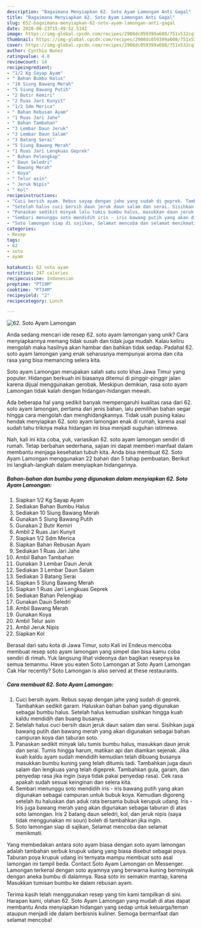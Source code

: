 ```yaml
---
description: "Bagaimana Menyiapkan 62. Soto Ayam Lamongan Anti Gagal"
title: "Bagaimana Menyiapkan 62. Soto Ayam Lamongan Anti Gagal"
slug: 652-bagaimana-menyiapkan-62-soto-ayam-lamongan-anti-gagal
date: 2020-08-23T15:49:52.514Z
image: https://img-global.cpcdn.com/recipes/2908dc059399a608/751x532cq70/62-soto-ayam-lamongan-foto-resep-utama.jpg
thumbnail: https://img-global.cpcdn.com/recipes/2908dc059399a608/751x532cq70/62-soto-ayam-lamongan-foto-resep-utama.jpg
cover: https://img-global.cpcdn.com/recipes/2908dc059399a608/751x532cq70/62-soto-ayam-lamongan-foto-resep-utama.jpg
author: Cynthia Nunez
ratingvalue: 4.8
reviewcount: 14
recipeingredient:
- "1/2 Kg Sayap Ayam"
- " Bahan Bumbu Halus"
- "10 Siung Bawang Merah"
- "5 Siung Bawang Putih"
- "2 Butir Kemiri"
- "2 Ruas Jari Kunyit"
- "1/2 Sdm Merica"
- " Bahan Rebusan Ayam"
- "1 Ruas Jari Jahe"
- " Bahan Tambahan"
- "3 Lembar Daun Jeruk"
- "3 Lembar Daun Salam"
- "3 Batang Serai"
- "5 Siung Bawang Merah"
- "1 Ruas Jari Lengkuas Geprek"
- " Bahan Pelengkap"
- " Daun Seledri"
- " Bawang Merah"
- " Koya"
- " Telur asin"
- " Jeruk Nipis"
- " Kol"
recipeinstructions:
- "Cuci bersih ayam. Rebus sayap dengan jahe yang sudah di geprek. Tambahkan sedikit garam. Haluskan bahan bahan yang digunakan sebagai bumbu halus. Setelah halus kemudian sisihkan hingga kuah kaldu mendidih dan buang busanya."
- "Setelah halus cuci bersih daun jeruk daun salam dan serai. Sisihkan juga bawang putih dan bawang merah yang akan digunakan sebagai bahan campuran koya dan taburan soto."
- "Panaskan sedikit minyak lalu tumis bumbu halus, masukkan daun jeruk dan serai. Tumis hingga harum, matikan api dan diamkan sejenak. Jika kuah kaldu ayam sudah mendidih kemudian telah dibuang busanya masukkan bumbu kuning yang telah ditumis tadi. Tambahkan juga daun salam dan lengkuas yang telah digeprek. Tambahkan gula, garam, dan penyedap rasa jika ingin (saya tidak pakai penyedap rasa). Cek rasa apakah sudah sesuai keinginan dan selera kita."
- "Sembari menunggu soto mendidih iris - iris bawang putih yang akan digunakan sebagai campuran untuk bubuk koya. Kemudian digoreng setelah itu haluskan dan aduk rata bersama bubuk kerupuk udang. Iris - Iris juga bawang merah yang akan digunakan sebagai taburan di atas soto lamongan. Iris 2 batang daun seledri, kol, dan jeruk nipis (saya tidak menggunakan mi soun) boleh di tambahkan jika ingin."
- "Soto lamongan siap di sajikan, Selamat mencoba dan selamat menikmati."
categories:
- Resep
tags:
- 62
- soto
- ayam

katakunci: 62 soto ayam 
nutrition: 247 calories
recipecuisine: Indonesian
preptime: "PT19M"
cooktime: "PT34M"
recipeyield: "2"
recipecategory: Lunch

---
```



![62. Soto Ayam Lamongan](https://img-global.cpcdn.com/recipes/2908dc059399a608/751x532cq70/62-soto-ayam-lamongan-foto-resep-utama.jpg)

Anda sedang mencari ide resep 62. soto ayam lamongan yang unik? Cara menyiapkannya memang tidak susah dan tidak juga mudah. Kalau keliru mengolah maka hasilnya akan hambar dan bahkan tidak sedap. Padahal 62. soto ayam lamongan yang enak seharusnya mempunyai aroma dan cita rasa yang bisa memancing selera kita.

Soto ayam Lamongan merupakan salah satu soto khas Jawa Timur yang populer. Hidangan berkuah ini biasanya ditemui di pinggir-pinggir jalan karena dijual menggunakan gerobak. Meskipun demikian, rasa soto ayam Lamongan tidak kalah dengan hidangan-hidangan mewah.

Ada beberapa hal yang sedikit banyak mempengaruhi kualitas rasa dari 62. soto ayam lamongan, pertama dari jenis bahan, lalu pemilihan bahan segar hingga cara mengolah dan menghidangkannya. Tidak usah pusing kalau hendak menyiapkan 62. soto ayam lamongan enak di rumah, karena asal sudah tahu triknya maka hidangan ini bisa menjadi suguhan istimewa.


Nah, kali ini kita coba, yuk, variasikan 62. soto ayam lamongan sendiri di rumah. Tetap berbahan sederhana, sajian ini dapat memberi manfaat dalam membantu menjaga kesehatan tubuh kita. Anda bisa membuat 62. Soto Ayam Lamongan menggunakan 22 bahan dan 5 tahap pembuatan. Berikut ini langkah-langkah dalam menyiapkan hidangannya.

<!--inarticleads1-->

##### Bahan-bahan dan bumbu yang digunakan dalam menyiapkan 62. Soto Ayam Lamongan:

1. Siapkan 1/2 Kg Sayap Ayam
1. Sediakan  Bahan Bumbu Halus
1. Sediakan 10 Siung Bawang Merah
1. Gunakan 5 Siung Bawang Putih
1. Gunakan 2 Butir Kemiri
1. Ambil 2 Ruas Jari Kunyit
1. Siapkan 1/2 Sdm Merica
1. Siapkan  Bahan Rebusan Ayam
1. Sediakan 1 Ruas Jari Jahe
1. Ambil  Bahan Tambahan
1. Gunakan 3 Lembar Daun Jeruk
1. Sediakan 3 Lembar Daun Salam
1. Sediakan 3 Batang Serai
1. Siapkan 5 Siung Bawang Merah
1. Siapkan 1 Ruas Jari Lengkuas Geprek
1. Sediakan  Bahan Pelengkap
1. Gunakan  Daun Seledri
1. Ambil  Bawang Merah
1. Gunakan  Koya
1. Ambil  Telur asin
1. Ambil  Jeruk Nipis
1. Siapkan  Kol


Berasal dari satu kota di Jawa Timur, soto Kali ini Endeus mencoba membuat resep soto ayam lamongan yang simpel dan bisa kamu coba sendiri di rimah. Yuk langsung lihat videonya dan bagikan resepnya ke semua temanmu. Have you eaten Soto Lamongan at Soto Ayam Lamongan Cak Har recently? Soto Lamongan is also served at these restaurants. 

<!--inarticleads2-->

##### Cara membuat 62. Soto Ayam Lamongan:

1. Cuci bersih ayam. Rebus sayap dengan jahe yang sudah di geprek. Tambahkan sedikit garam. Haluskan bahan bahan yang digunakan sebagai bumbu halus. Setelah halus kemudian sisihkan hingga kuah kaldu mendidih dan buang busanya.
1. Setelah halus cuci bersih daun jeruk daun salam dan serai. Sisihkan juga bawang putih dan bawang merah yang akan digunakan sebagai bahan campuran koya dan taburan soto.
1. Panaskan sedikit minyak lalu tumis bumbu halus, masukkan daun jeruk dan serai. Tumis hingga harum, matikan api dan diamkan sejenak. Jika kuah kaldu ayam sudah mendidih kemudian telah dibuang busanya masukkan bumbu kuning yang telah ditumis tadi. Tambahkan juga daun salam dan lengkuas yang telah digeprek. Tambahkan gula, garam, dan penyedap rasa jika ingin (saya tidak pakai penyedap rasa). Cek rasa apakah sudah sesuai keinginan dan selera kita.
1. Sembari menunggu soto mendidih iris - iris bawang putih yang akan digunakan sebagai campuran untuk bubuk koya. Kemudian digoreng setelah itu haluskan dan aduk rata bersama bubuk kerupuk udang. Iris - Iris juga bawang merah yang akan digunakan sebagai taburan di atas soto lamongan. Iris 2 batang daun seledri, kol, dan jeruk nipis (saya tidak menggunakan mi soun) boleh di tambahkan jika ingin.
1. Soto lamongan siap di sajikan, Selamat mencoba dan selamat menikmati.


Yang membedakan antara soto ayam biasa dengan soto ayam lamongan adalah tambahan serbuk krupuk udang yang biasa disebut sebagai poya. Taburan poya krupuk udang ini ternyata mampu membuat soto asal lamongan ini tampil beda. Contact Soto Ayam Lamongan on Messenger. Lamongan terkenal dengan soto ayamnya yang berwarna kuning berminyak dengan aneka bumbu di dalamnya. Rasa soto ini semakin mantap, karena Masukkan tumisan bumbu ke dalam rebusan ayam. 

Terima kasih telah menggunakan resep yang tim kami tampilkan di sini. Harapan kami, olahan 62. Soto Ayam Lamongan yang mudah di atas dapat membantu Anda menyiapkan hidangan yang sedap untuk keluarga/teman ataupun menjadi ide dalam berbisnis kuliner. Semoga bermanfaat dan selamat mencoba!
